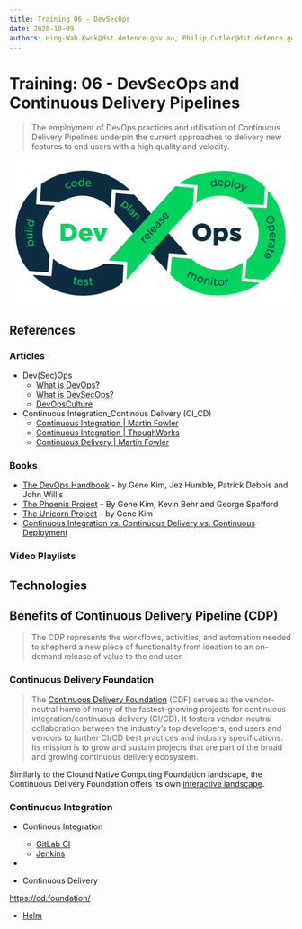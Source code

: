```yaml
---
title: Training 06 - DevSecOps
date: 2020-10-09
authors: Hing-Wah.Kwok@dst.defence.gov.au, Philip.Cutler@dst.defence.gov.au
---
```


# Training: 06 - DevSecOps and Continuous Delivery Pipelines

> The employment of DevOps practices and utilisation of Continuous Delivery Pipelines underpin the current approaches to delivery new features to end users with a high quality and velocity.

![DevOps](../assets/devops.png)

## References

### Articles

* Dev(Sec)Ops
  * [What is DevOps?](https://theagileadmin.com/what-is-devops/)
  * [What is DevSecOps?](https://www.redhat.com/en/topics/devops/what-is-devsecops)
  * [DevOpsCulture](https://www.martinfowler.com/bliki/DevOpsCulture.html)
* Continuous Integration_Continous Delivery (CI_CD)
  * [Continuous Integration | Martin Fowler](https://martinfowler.com/articles/continuousIntegration.html)
  * [Continuous Integration | ThoughWorks](https://www.thoughtworks.com/continuous-integration)
  * [Continuous Delivery | Martin Fowler](https://www.martinfowler.com/bliki/ContinuousDelivery.html)

### Books

* [The DevOps Handbook](https://learning.oreilly.com/library/view/the-devops-handbook/9781457191381/) - by Gene Kim, Jez Humble, Patrick Debois and John Willis
* [The Phoenix Project](https://learning.oreilly.com/library/view/the-phoenix-project/9781457191350/) – By Gene Kim, Kevin Behr and George Spafford
* [The Unicorn Project](https://learning.oreilly.com/library/view/the-unicorn-project/9781098124175/) – by Gene Kim
* [Continuous Integration vs. Continuous Delivery vs. Continuous Deployment](https://learning.oreilly.com/library/view/continuous-integration-vs/9781492088943/)

### Video Playlists

## Technologies

## Benefits of Continuous Delivery Pipeline (CDP)

> The CDP represents the workflows, activities, and automation needed to shepherd a new piece of functionality from ideation to an on-demand release of value to the end user.

### Continuous Delivery Foundation

> The [Continuous Delivery Foundation](https://cd.foundation) (CDF) serves as the vendor-neutral home of many of the fastest-growing projects for continuous integration/continuous delivery (CI/CD). It fosters vendor-neutral collaboration between the industry’s top developers, end users and vendors to further CI/CD best practices and industry specifications. Its mission is to grow and sustain projects that are part of the broad and growing continuous delivery ecosystem.

Similarly to the Clound Native Computing Foundation landscape, the Continuous Delivery Foundation offers its own [interactive landscape](https://landscape.cd.foundation/).

### Continuous Integration

* Continous Integration
  * [GitLab CI](https://about.gitlab.com/)
  * [Jenkins](https://www.jenkins.io/)

* 
* Continuous Delivery

https://cd.foundation/


  * [Helm](https://helm.sh/)



